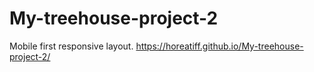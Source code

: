 # My-treehouse-project-2
Mobile first responsive layout.
https://horeatiff.github.io/My-treehouse-project-2/
